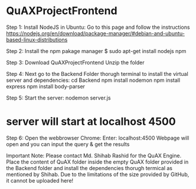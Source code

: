 # QuAXProjectFrontend

Step 1:
Install NodeJS in Ubuntu:
Go to this page and follow the instructions
https://nodejs.org/en/download/package-manager/#debian-and-ubuntu-based-linux-distributions

Step 2:
Install the npm pakage manager
$ sudo apt-get install nodejs npm

Step 3:
Download QuAXProjectFrontend
Unzip the folder

Step 4:
Next go to the Backend Folder thorugh terminal to install the virtual server and dependencies:
cd Backend
npm install nodemon
npm install express
npm install body-parser

Step 5:
Start the server:
nodemon server.js
# server will start at localhost 4500

Step 6:
Open the webbrowser Chrome:
Enter: localhost:4500
Webpage will open and you can input the query & get the results

Important Note:
Please contact Md. Shihab Rashid for the QuAX Engine. Place the content of QuAX folder inside the empty QuAX folder provided in the Backend folder and install the dependencies thorugh termical as mentioned by Shihab. Due to the limitations of the size provided by GitHub, it cannot be uploaded here!
